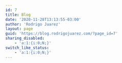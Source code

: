 ```yaml
---
id: 7
title: Blog
date: '2020-11-28T13:13:55-03:00'
author: 'Rodrigo Juarez'
layout: page
guid: 'https://blog.rodrigojuarez.com/?page_id=7'
sharing_disabled:
    - 'a:1:{i:0;N;}'
switch_like_status:
    - 'a:1:{i:0;N;}'
---
```


